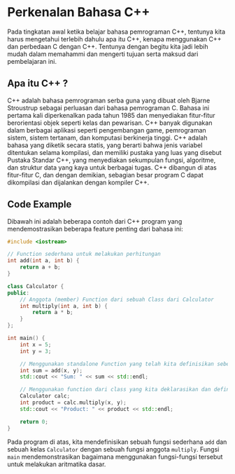 # Perkenalan Bahasa C++

Pada tingkatan awal ketika belajar bahasa pemrograman C++, tentunya kita harus mengetahui terlebih dahulu apa itu C++, kenapa menggunakan C++ dan perbedaan C dengan C++. Tentunya dengan begitu kita jadi lebih mudah dalam memahammi dan mengerti tujuan serta maksud dari pembelajaran ini. 

## Apa itu C++ ? 

C++ adalah bahasa pemrograman serba guna yang dibuat oleh Bjarne Stroustrup sebagai perluasan dari bahasa pemrograman C. Bahasa ini pertama kali diperkenalkan pada tahun 1985 dan menyediakan fitur-fitur berorientasi objek seperti kelas dan pewarisan. C++ banyak digunakan dalam berbagai aplikasi seperti pengembangan game, pemrograman sistem, sistem tertanam, dan komputasi berkinerja tinggi. C++ adalah bahasa yang diketik secara statis, yang berarti bahwa jenis variabel ditentukan selama kompilasi, dan memiliki pustaka yang luas yang disebut Pustaka Standar C++, yang menyediakan sekumpulan fungsi, algoritme, dan struktur data yang kaya untuk berbagai tugas. C++ dibangun di atas fitur-fitur C, dan dengan demikian, sebagian besar program C dapat dikompilasi dan dijalankan dengan kompiler C++.

## Code Example

Dibawah ini adalah beberapa contoh dari C++ program yang mendemostrasikan beberapa feature penting dari bahasa ini:

```cpp
#include <iostream>

// Function sederhana untuk melakukan perhitungan
int add(int a, int b) {
    return a + b;
}

class Calculator {
public:
    // Anggota (member) Function dari sebuah Class dari Calculator
    int multiply(int a, int b) {
        return a * b;
    }
};

int main() {
    int x = 5;
    int y = 3;

    // Menggunakan standalone Function yang telah kita definisikan sebelumnya
    int sum = add(x, y);
    std::cout << "Sum: " << sum << std::endl;

    // Menggunakan function dari class yang kita deklarasikan dan definisikan sebelumnya
    Calculator calc;
    int product = calc.multiply(x, y);
    std::cout << "Product: " << product << std::endl;

    return 0;
}
```

Pada program di atas, kita mendefinisikan sebuah fungsi sederhana `add` dan sebuah kelas `Calculator` dengan sebuah fungsi anggota `multiply`. Fungsi `main` mendemonstrasikan bagaimana menggunakan fungsi-fungsi tersebut untuk melakukan aritmatika dasar.



